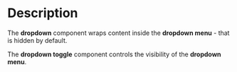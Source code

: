 # Description

The **dropdown** component wraps content inside the **dropdown menu** - that is hidden by default. 

The **dropdown toggle** component controls the visibility of the **dropdown menu**.